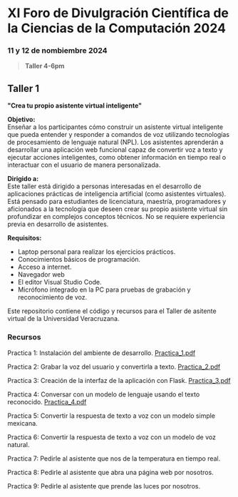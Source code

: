 # XI Foro de Divulgración Científica de la Ciencias de la Computación 2024

### 11 y 12 de nombiembre 2024

> **Taller 4-6pm**

## Taller 1
**"Crea tu propio asistente virtual inteligente"**

**Objetivo:**  
Enseñar a los participantes cómo construir un asistente virtual inteligente que pueda entender y responder a comandos de voz utilizando tecnologías de procesamiento de lenguaje natural (NPL). Los asistentes aprenderán a desarrollar una aplicación web funcional capaz de convertir voz a texto y ejecutar acciones inteligentes, como obtener información en tiempo real o interactuar con el usuario de manera personalizada.

**Dirigido a:**  
Este taller está dirigido a personas interesadas en el desarrollo de aplicaciones prácticas de inteligencia artificial (como asistentes virtuales). Está pensado para estudiantes de licenciatura, maestría, programadores y aficionados a la tecnología que deseen crear su propio asistente virtual sin profundizar en complejos conceptos técnicos. No se requiere experiencia previa en desarrollo de asistentes.

**Requisitos:**  
- Laptop personal para realizar los ejercicios prácticos.
- Conocimientos básicos de programación.
- Acceso a internet.
- Navegador web
- El editor Visual Studio Code.
- Micrófono integrado en la PC para pruebas de grabación y reconocimiento de voz.

Este repositorio contiene el código y recursos para el Taller de asitente virtual de la Universidad Veracruzana.

### Recursos

Practica 1: Instalación del ambiente de desarrollo.
[Practica_1.pdf](https://github.com/user-attachments/files/17694393/Practica_1.pdf)

Practica 2: Grabar la voz del usuario y convertirla a texto.
[Practica_2.pdf](https://github.com/user-attachments/files/17694434/Practica_2.pdf)

Practica 3: Creación de la interfaz de la aplicación con Flask.
[Practica_3.pdf](https://github.com/user-attachments/files/17694858/Practica_3.pdf)

Practica 4: Conversar con un modelo de lenguaje usando el texto reconocido.
[Practica_4.pdf](https://github.com/user-attachments/files/17694417/Practica_4.pdf)

Practica 5: Convertir la respuesta de texto a voz con un modelo simple mexicana.
<!-- [Practica_5.pdf](https://github.com/user-attachments/files/17694432/Practica_5.pdf) -->

Practica 6: Convertir la respuesta de texto a voz con un modelo de voz natural.
<!-- [Practica_6.pdf](https://github.com/user-attachments/files/17694433/Practica_6.pdf) -->

Practica 7: Pedirle al asistente que nos de la temperatura en tiempo real.
<!-- [Practica_7.pdf](https://github.com/user-attachments/files/17694442/Practica_7.pdf) -->

Practica 8: Pedirle al asistente que abra una página web por nosotros.
<!-- [Practica_8.pdf](https://github.com/user-attachments/files/17694450/Practica_8.pdf) -->

Practica 9: Pedirle al asistente que prende las luces por nosotros.
<!-- [Practica_9.pdf](https://github.com/user-attachments/files/17694453/Practica_9.pdf) -->


